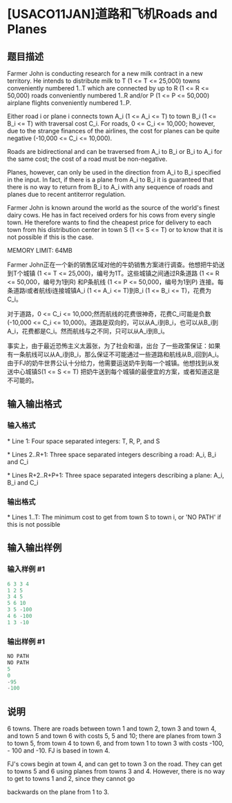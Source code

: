 # [USACO11JAN]道路和飞机Roads and Planes

## 题目描述

Farmer John is conducting research for a new milk contract in a new territory. He intends to distribute milk to T (1 <= T <= 25,000) towns conveniently numbered 1..T which are connected by up to R (1 <= R <= 50,000) roads conveniently numbered 1..R and/or P (1 <= P <= 50,000) airplane flights conveniently numbered 1..P.

Either road i or plane i connects town A\_i (1 <= A\_i <= T) to town B\_i (1 <= B\_i <= T) with traversal cost C\_i. For roads, 0 <= C\_i <= 10,000; however, due to the strange finances of the airlines, the cost for planes can be quite negative (-10,000 <= C\_i <= 10,000).

Roads are bidirectional and can be traversed from A\_i to B\_i or B\_i to A\_i for the same cost; the cost of a road must be non-negative.

Planes, however, can only be used in the direction from A\_i to B\_i specified in the input. In fact, if there is a plane from A\_i to B\_i it is guaranteed that there is no way to return from B\_i to A\_i with any sequence of roads and planes due to recent antiterror regulation.

Farmer John is known around the world as the source of the world's finest dairy cows. He has in fact received orders for his cows from every single town. He therefore wants to find the cheapest price for delivery to each town from his distribution center in town S (1 <= S <= T) or to know that it is not possible if this is the case.

MEMORY LIMIT: 64MB

Farmer John正在一个新的销售区域对他的牛奶销售方案进行调查。他想把牛奶送到T个城镇 (1 <= T <= 25,000)，编号为1T。这些城镇之间通过R条道路 (1 <= R <= 50,000，编号为1到R) 和P条航线 (1 <= P <= 50,000，编号为1到P) 连接。每条道路i或者航线i连接城镇A\_i (1 <= A\_i <= T)到B\_i (1 <= B\_i <= T)，花费为C\_i。

对于道路，0 <= C\_i <= 10,000;然而航线的花费很神奇，花费C\_i可能是负数(-10,000 <= C\_i <= 10,000)。道路是双向的，可以从A\_i到B\_i，也可以从B\_i到A\_i，花费都是C\_i。然而航线与之不同，只可以从A\_i到B\_i。

事实上，由于最近恐怖主义太嚣张，为了社会和谐，出台 了一些政策保证：如果有一条航线可以从A\_i到B\_i，那么保证不可能通过一些道路和航线从B\_i回到A\_i。由于FJ的奶牛世界公认十分给力，他需要运送奶牛到每一个城镇。他想找到从发送中心城镇S(1 <= S <= T) 把奶牛送到每个城镇的最便宜的方案，或者知道这是不可能的。

## 输入输出格式

### 输入格式

\* Line 1: Four space separated integers: T, R, P, and S

\* Lines 2..R+1: Three space separated integers describing a road: A\_i, B\_i and C\_i

\* Lines R+2..R+P+1: Three space separated integers describing a plane: A\_i, B\_i and C\_i

### 输出格式

\* Lines 1..T: The minimum cost to get from town S to town i, or 'NO PATH' if this is not possible

## 输入输出样例

### 输入样例 #1

```cpp
6 3 3 4 
1 2 5 
3 4 5 
5 6 10 
3 5 -100 
4 6 -100 
1 3 -10 

```
### 输出样例 #1

```cpp
NO PATH 
NO PATH 
5 
0 
-95 
-100 

```
## 说明

6 towns. There are roads between town 1 and town 2, town 3 and town 4, and town 5 and town 6 with costs 5, 5 and 10; there are planes from town 3 to town 5, from town 4 to town 6, and from town 1 to town 3 with costs -100, - 100 and -10. FJ is based in town 4.

FJ's cows begin at town 4, and can get to town 3 on the road. They can get to towns 5 and 6 using planes from towns 3 and 4. However, there is no way to get to towns 1 and 2, since they cannot go

backwards on the plane from 1 to 3.

